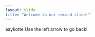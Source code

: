 ```yaml
---
layout: slide
title: "Welcome to our second slide!"
---
```

aaykotte
Use the left arrow to go back!

